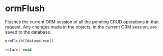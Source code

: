 # ormFlush

Flushes the current ORM session of all the pending CRUD operations in that request. Any changes made in the objects, in the current ORM session, are saved to the database.

```javascript
ormFlush([datasource])
```

```javascript
returns void
```
